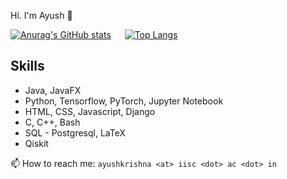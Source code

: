 Hi. I'm Ayush 👋


[![Anurag's GitHub stats](https://github-readme-stats.vercel.app/api?username=kmAyush&count_private=true&show_icons=true&theme=nord&include_all_commits=true)](https://github.com/anuraghazra/github-readme-stats) &ensp;&ensp; [![Top Langs](https://github-readme-stats.vercel.app/api/top-langs/?username=kmAyush&layout=compact&theme=nord&langs_count=8&hide=html)](https://github.com/anuraghazra/github-readme-stats) 



Skills
------
- Java, JavaFX<br>
- Python, Tensorflow, PyTorch, Jupyter Notebook<br>
- HTML, CSS, Javascript, Django<br>
- C, C++, Bash<br>
- SQL - Postgresql, LaTeX<br>
- Qiskit<br>

📫 How to reach me: `ayushkrishna <at> iisc <dot> ac <dot> in`


<!--
**kmAyush/kmAyush** is a ✨ _special_ ✨ repository because its `README.md` (this file) appears on your GitHub profile.

Here are some ideas to get you started:

- 🔭 I’m currently working on ...
- 🌱 I’m currently learning ...
- 👯 I’m looking to collaborate on ...
- 🤔 I’m looking for help with ...
- 💬 Ask me about ...
- 📫 How to reach me: ...
- 😄 Pronouns: ...
- ⚡ Fun fact: ...
-->
